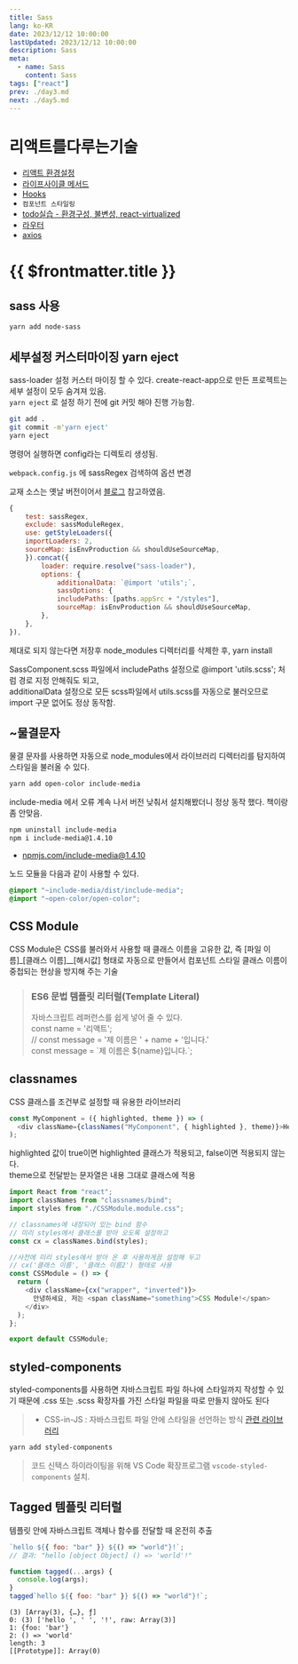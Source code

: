 ```yaml
---
title: Sass
lang: ko-KR
date: 2023/12/12 10:00:00
lastUpdated: 2023/12/12 10:00:00
description: Sass
meta:
  - name: Sass
    content: Sass
tags: ["react"]
prev: ./day3.md
next: ./day5.md
---
```

# 리액트를다루는기술
- [리액트 환경설정](./day1.md)
- [라이프사이클 메서드](./day2.md)
- [Hooks](./day3.md)
- `컴포넌트 스타일링`
- [todo실습 - 환경구성, 불변성, react-virtualized](./day5.md)
- [라우터](./day6.md)
- [axios](./day7.md)

# {{ $frontmatter.title }}

## sass 사용

```sh
yarn add node-sass
```

## 세부설정 커스터마이징 yarn eject

sass-loader 설정 커스터 마이징 할 수 있다. create-react-app으로 만든 프로젝트는 세부 설정이 모두 숨겨져 있음.  
`yarn eject` 로 설정 하기 전에 git 커밋 해야 진행 가능함.

```sh
git add .
git commit -m'yarn eject'
yarn eject
```

명령어 실행하면 config라는 디렉토리 생성됨.

`webpack.config.js` 에 sassRegex 검색하여 옵션 변경

교재 소스는 옛날 버전이어서 [블로그](https://steadily-worked.tistory.com/405) 참고하였음.

```js
{
    test: sassRegex,
    exclude: sassModuleRegex,
    use: getStyleLoaders({
    importLoaders: 2,
    sourceMap: isEnvProduction && shouldUseSourceMap,
    }).concat({
        loader: require.resolve("sass-loader"),
        options: {
            additionalData: `@import 'utils';`,
            sassOptions: {
            includePaths: [paths.appSrc + "/styles"],
            sourceMap: isEnvProduction && shouldUseSourceMap,
        },
    },
}),
```

제대로 되지 않는다면 저장후 node_modules 디렉터리를 삭제한 후, yarn install

SassComponent.scss 파일에서
includePaths 설정으로 @import 'utils.scss'; 처럼 경로 지정 안해줘도 되고,  
additionalData 설정으로 모든 scss파일에서 utils.scss를 자동으로 불러오므로 import 구문 없어도 정상 동작함.

## ~물결문자

물결 문자를 사용하면 자동으로 node_modules에서 라이브러리 디렉터리를 탐지하여 스타일을 불러올 수 있다.

```sh
yarn add open-color include-media
```

include-media 에서 오류 계속 나서 버전 낮춰서 설치해봤더니 정상 동작 했다. 책이랑 좀 안맞음.

```sh
npm uninstall include-media
npm i include-media@1.4.10
```

- [npmjs.com/include-media@1.4.10](https://www.npmjs.com/package/include-media/v/1.4.10)

노드 모듈을 다음과 같이 사용할 수 있다.

```css
@import "~include-media/dist/include-media";
@import "~open-color/open-color";
```

## CSS Module

CSS Module은 CSS를 불러와서 사용할 때 클래스 이름을 고유한 값, 즉 [파일 이름]\_[클래스 이름]\_\_[해시값] 형태로 자동으로 만들어서 컴포넌트 스타일 클래스 이름이 중첩되는 현상을 방지해 주는 기술

> ### ES6 문법 템플릿 리터럴(Template Literal)
>
> 자바스크립트 레퍼런스를 쉽게 넣어 줄 수 있다.  
>  const name = '리액트';  
>  // const message = '제 이름은 ' + name + '입니다.'  
>  const message = \`제 이름은 ${name}입니다.\`;

## classnames

CSS 클래스를 조건부로 설정할 때 유용한 라이브러리

```js
const MyComponent = ({ highlighted, theme }) => (
  <div className={classNames("MyComponent", { highlighted }, theme)}>Hello</div>
);
```

highlighted 값이 true이면 highlighted 클래스가 적용되고, false이면 적용되지 않는다.  
theme으로 전달받는 문자열은 내용 그대로 클래스에 적용

```js
import React from "react";
import classNames from "classnames/bind";
import styles from "./CSSModule.module.css";

// classnames에 내장되어 있는 bind 함수
// 미리 styles에서 클래스를 받아 오도록 설정하고
const cx = classNames.bind(styles);

//사전에 미리 styles에서 받아 온 후 사용하게끔 설정해 두고
// cx('클래스 이름', '클래스 이름2') 형태로 사용
const CSSModule = () => {
  return (
    <div className={cx("wrapper", "inverted")}>
      안녕하세요, 저는 <span className="something">CSS Module!</span>
    </div>
  );
};

export default CSSModule;
```

## styled-components

styled-components를 사용하면 자바스크립트 파일 하나에 스타일까지 작성할 수 있기 때문에 .css 또는 .scss 확장자를 가진 스타일 파일을 따로 만들지 않아도 된다

> - CSS-in-JS : 자바스크립트 파일 안에 스타일을 선언하는 방식
>   [관련 라이브러리](https://github.com/MicheleBertoli/css-in-js)

```sh
yarn add styled-components
```

> 코드 신택스 하이라이팅을 위해 VS Code 확장프로그램 `vscode-styled-components` 설치.

## Tagged 템플릿 리터럴

템플릿 안에 자바스크립트 객체나 함수를 전달할 때 온전히 추출

```js
`hello ${{ foo: "bar" }} ${() => "world"}!`;
// 결과: "hello [object Object] () => 'world'!"
```

```js
function tagged(...args) {
  console.log(args);
}
tagged`hello ${{ foo: "bar" }} ${() => "world"}!`;
```

```
(3) [Array(3), {…}, ƒ]
0: (3) ['hello ', ' ', '!', raw: Array(3)]
1: {foo: 'bar'}
2: () => 'world'
length: 3
[[Prototype]]: Array(0)
```
